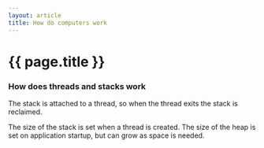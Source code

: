 ```yaml
---
layout: article
title: How do computers work
---
```

# {{ page.title }}

### How does threads and stacks work

The stack is attached to a thread, so when the thread exits the stack is reclaimed.

The size of the stack is set when a thread is created. The size of the heap is set on application startup, but can grow as space is needed.